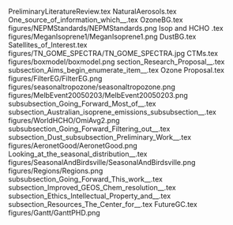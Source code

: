 PreliminaryLiteratureReview.tex
NaturalAerosols.tex
One_source_of_information_which__.tex
OzoneBG.tex
figures/NEPMStandards/NEPMStandards.png
Isop and HCHO .tex
figures/MeganIsoprene1/MeganIsoprene1.png
DustBG.tex
Satellites_of_Interest.tex
figures/TN_GOME_SPECTRA/TN_GOME_SPECTRA.jpg
CTMs.tex
figures/boxmodel/boxmodel.png
section_Research_Proposal__.tex
subsection_Aims_begin_enumerate_item__.tex
Ozone Proposal.tex
figures/FilterEG/FilterEG.png
figures/seasonaltropozone/seasonaltropozone.png
figures/MelbEvent20050203/MelbEvent20050203.png
subsubsection_Going_Forward_Most_of__.tex
subsection_Australian_isoprene_emissions_subsubsection__.tex
figures/WorldHCHO/OmiAvg2.png
subsubsection_Going_Forward_Filtering_out__.tex
subsection_Dust_subsubsection_Preliminary_Work__.tex
figures/AeronetGood/AeronetGood.png
Looking_at_the_seasonal_distribution__.tex
figures/SeasonalAndBirdsville/SeasonalAndBirdsville.png
figures/Regions/Regions.png
subsubsection_Going_Forward_This_work__.tex
subsection_Improved_GEOS_Chem_resolution__.tex
subsection_Ethics_Intellectual_Property_and__.tex
subsection_Resources_The_Center_for__.tex
FutureGC.tex
figures/Gantt/GanttPHD.png
